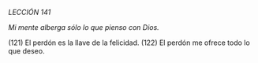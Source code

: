 *LECCIÓN 141*

*Mi mente alberga sólo lo que pienso con Dios.*

(121) El perdón es la llave de la felicidad.
(122) El perdón me ofrece todo lo que deseo.